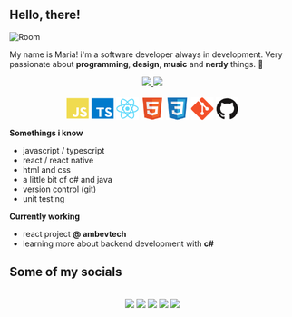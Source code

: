 
## Hello, there!

<img alt="Room" width="400px" src="https://64.media.tumblr.com/e1ea107f9a766b1ecb7237ad31237d92/9bcccd0b12166535-c2/s540x810/b7c8b794510b3366011b84b63c54f1ac3fb6af20.gifv" />

My name is Maria! i'm a software developer always in development. Very passionate about **programming**, **design**, **music** and **nerdy** things. 👾

<div align="center">
  <a href="github.com/Evanilsonpg">
     <img height="160em" src="https://github-readme-stats.vercel.app/api?username=mariap-campos&count_private=true&include_all_commits=true&show_icons=true&theme=dracula&hide_border=false&show_owner=true"/>
     <img height="160em" src="https://github-readme-stats.vercel.app/api/top-langs/?username=mariap-campos&theme=dracula&hide_border=false&&layout=compact"/>
  </a>
</div>

<div align="center" valign="top"><br>
  
   <img align="center" alt="Js" height="37" margin="50px" width="40" src="https://raw.githubusercontent.com/devicons/devicon/master/icons/javascript/javascript-plain.svg">
    <img align="center" alt="Js" height="37" margin="50px" width="40" src="https://raw.githubusercontent.com/devicons/devicon/master/icons/typescript/typescript-plain.svg">
  <img align="center" alt="React" height="40" margin="50px" width="40" src="https://raw.githubusercontent.com/devicons/devicon/master/icons/react/react-original.svg">
  <img align="center" alt="HTML" height="40" margin="50px" width="40" src="https://raw.githubusercontent.com/devicons/devicon/master/icons/html5/html5-original.svg">
  <img align="center" alt="CSS" height="40" margin="50px" width="40" src="https://raw.githubusercontent.com/devicons/devicon/master/icons/css3/css3-original.svg">
  <img align="center" alt="git" height="40" margin="50px" width="40" src="https://raw.githubusercontent.com/devicons/devicon/master/icons/git/git-original.svg">
  <img align="center" alt="github" height="40" margin="50px" width="40" src= "https://raw.githubusercontent.com/devicons/devicon/master/icons/github/github-original.svg"> 
 
</div>

**Somethings i know**
- javascript / typescript
- react / react native
- html and css
- a little bit of c# and java
- version control (git)
- unit testing

**Currently working**
- react project **@ ambevtech**
- learning more about backend development with **c#**


## Some of my socials
<div align="center"> <br>
  <a href="https://www.linkedin.com/in/maria-p-campos/" target="_blank"><img src="https://img.shields.io/badge/-LinkedIn-%230077B5?style=for-the-badge&logo=linkedin&logoColor=white" target="_blank"></a>
  <a href="https://mpcampos.vercel.app"><img src="https://img.shields.io/badge/Spotify-1ED760?&style=for-the-badge&logo=spotify&logoColor=white" target="_blank"></a>
  <a href="https://www.instagram.com/mashpaula/" target="_blank"><img src="https://img.shields.io/badge/-Instagram-%23E4405F?style=for-the-badge&logo=instagram&logoColor=white" target="_blank"></a> 
  <a href="mailto:mpfc.maria@gmail.com"><img src="https://img.shields.io/badge/-Gmail-%23333?style=for-the-badge&logo=gmail&logoColor=white" target="_blank"></a>
  <a href="https://open.spotify.com/user/mashpaula"><img src="https://img.shields.io/badge/website-801ac4?style=for-the-badge&logo=About.me&logoColor=white" target="_blank"></a>
</div>




